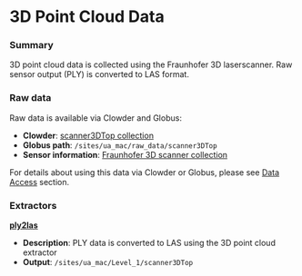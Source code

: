 # 3D Point Cloud Data

### Summary

3D point cloud data is collected using the Fraunhofer 3D laserscanner. Raw sensor output \(PLY\) is converted to LAS format.

### Raw data

Raw data is available via Clowder and Globus:

* **Clowder**: [scanner3DTop collection](https://terraref.ncsa.illinois.edu/clowder/collection/5728c0a4e4b03269d7079ac0)
* **Globus path**:  ```/sites/ua_mac/raw_data/scanner3DTop```
* **Sensor information**: [Fraunhofer 3D scanner collection](https://terraref.ncsa.illinois.edu/clowder/files/581793394f0ce77b66562ff9?dataset=581789af4f0ce77b6655d094&space=)

For details about using this data via Clowder or Globus, please see [Data Access](../user/how-to-access-data.md) section.

### Extractors

**[ply2las](https://github.com/terraref/extractors-3dscanner)**
* **Description**: PLY data is converted to LAS using the 3D point cloud extractor
* **Output**: ```/sites/ua_mac/Level_1/scanner3DTop```

